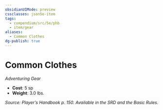 ```yaml
---
obsidianUIMode: preview
cssclasses: json5e-item
tags:
  - compendium/src/5e/phb
  - item/gear
aliases:
  - Common Clothes
dg-publish: true
---
```

# Common Clothes
*Adventuring Gear*  

- **Cost**: 5 sp
- **Weight**: 3.0 lbs.

*Source: Player's Handbook p. 150. Available in the SRD and the Basic Rules.*